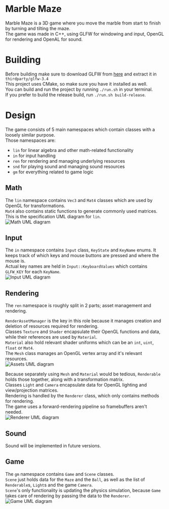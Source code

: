 # Marble Maze

Marble Maze is a 3D game where you move the marble from start to finish by turning and tilting the maze.  
The game was made in C++, using GLFW for windowing and input, OpenGL for rendering and OpenAL for sound.


# Building

Before building make sure to download GLFW from [here](https://github.com/glfw/glfw/archive/refs/tags/3.4.zip)
and extract it in `thirdparty/glfw-3.4`  
This project uses CMake, so make sure you have it installed as well.  
You can build and run the project by running `./run.sh` in your terminal.  
If you prefer to build the release build, run `./run.sh build-release`.  


# Design

The game consists of 5 main namespaces which contain classes with a loosely similar purpose.  
Those namespaces are:  
- `lin` for linear algebra and other math-related functionality
- `in` for input handling
- `ren` for rendering and managing underlying resources
- `snd` for playing sound and managing sound resources
- `gm` for everything related to game logic

## Math
The `lin` namespace contains `Vec3` and `Mat4` classes which are used by OpenGL for transformations.  
`Mat4` also contains static functions to generate commonly used matrices.  
This is the specification UML diagram for `lin`.  
![Math UML diagram](./design/math.png)

## Input
The `in` namespace contains `Input` class, `KeyState` and `KeyName` enums.
It keeps track of which keys and mouse buttons are pressed and where the mouse is.  
Actual key names are held in `Input::KeyboardValues` which contains `GLFW_KEY` for each `KeyName`.  
![Input UML diagram](./design/input.png)

## Rendering
The `ren` namespace is roughly split in 2 parts; asset management and rendering.

`RenderAssetManager` is the key in this role because it manages creation and deletion of
resources required for rendering.  
Classes `Texture` and `Shader` encapsulate their OpenGL functions and data,
while their references are used by `Material`.  
`Material` also hold relevant shader uniforms which can be an `int`, `uint`, `float` or `Mat4`.  
The `Mesh` class manages an OpenGL vertex array and it's relevant resources.  
![Assets UML diagram](./design/assets.png)

Because separately using `Mesh` and `Material` would be tedious,
`Renderable` holds those together, along with a transformation matrix.  
Classes `Light` and `Camera` encapsulate data for OpenGL lighting and view/projection matrices.  
Rendering is handled by the `Renderer` class, which only contains methods for rendering.  
The game uses a forward-rendering pipeline so framebuffers aren't needed.  
![Renderer UML diagram](./design/renderer.png)

## Sound
Sound will be implemented in future versions.

## Game
The `gm` namespace contains `Game` and `Scene` classes.  
`Scene` just holds data for the `Maze` and the `Ball`,
as well as the list of `Renderable`s, `Light`s and the game `Camera`.  
`Scene`'s only functionality is updating the physics simulation,
because `Game` takes care of rendering by passing the data to the `Renderer`.  
![Game UML diagram](./design/game.png)
